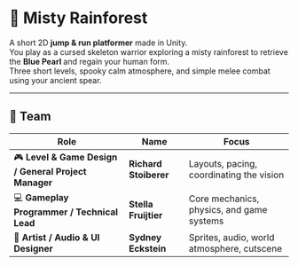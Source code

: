 # 🌿 Misty Rainforest

A short 2D **jump & run platformer** made in Unity.  
You play as a cursed skeleton warrior exploring a misty rainforest to retrieve the **Blue Pearl** and regain your human form.  
Three short levels, spooky calm atmosphere, and simple melee combat using your ancient spear.

---

## 👥 Team

| Role | Name | Focus |
|------|------|--------|
| 🎮 **Level & Game Design / General Project Manager** | **Richard Stoiberer** | Layouts, pacing, coordinating the vision |
| 💻 **Gameplay Programmer / Technical Lead** | **Stella Fruijtier** | Core mechanics, physics, and game systems |
| 🎨 **Artist / Audio & UI Designer** | **Sydney Eckstein** | Sprites, audio, world atmosphere, cutscene |
